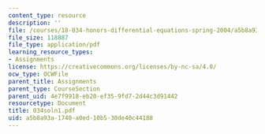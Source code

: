 ```yaml
---
content_type: resource
description: ''
file: /courses/18-034-honors-differential-equations-spring-2004/a5b8a93a1740a0ed10b530de40c44188_034soln1.pdf
file_size: 118887
file_type: application/pdf
learning_resource_types:
- Assignments
license: https://creativecommons.org/licenses/by-nc-sa/4.0/
ocw_type: OCWFile
parent_title: Assignments
parent_type: CourseSection
parent_uid: 4e7f9918-eb20-ef35-9fd7-2d44c3d91442
resourcetype: Document
title: 034soln1.pdf
uid: a5b8a93a-1740-a0ed-10b5-30de40c44188
---
```

